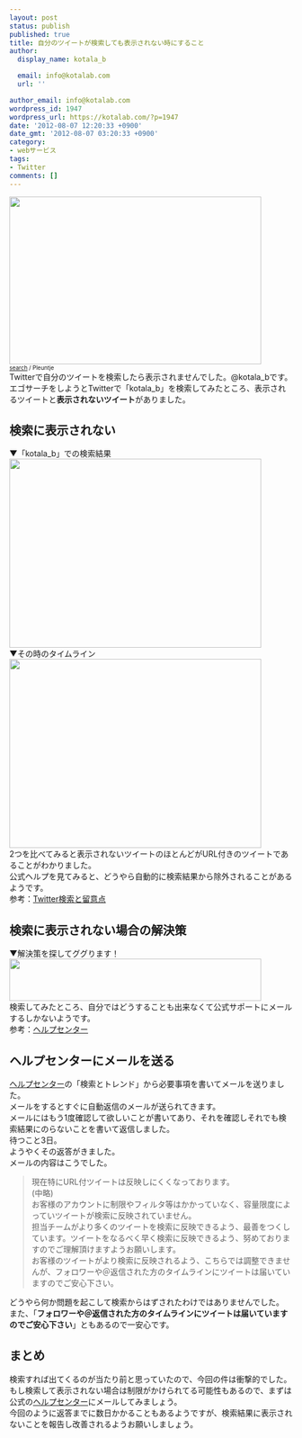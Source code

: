 ```yaml
---
layout: post
status: publish
published: true
title: 自分のツイートが検索しても表示されない時にすること
author:
  display_name: kotala_b

  email: info@kotalab.com
  url: ''

author_email: info@kotalab.com
wordpress_id: 1947
wordpress_url: https://kotalab.com/?p=1947
date: '2012-08-07 12:20:33 +0900'
date_gmt: '2012-08-07 03:20:33 +0900'
category:
- webサービス
tags:
- Twitter
comments: []
---
```

<p><a href="https://kotalab.com/wp-content/uploads/twitter_120803.jpg" target="_blank"><img src="https://kotalab.com/wp-content/uploads/twitter_120803.jpg" alt="" title="twitter_120803" width="448" height="298" class="alignnone size-full wp-image-1961" /></a><br />
<span style="font-size:10px;"><a href="https://www.flickr.com/photos/pleuntje/7557559670/" target="_blank">search</a> / Pleuntje</span><br />
Twitterで自分のツイートを検索したら表示されませんでした。@kotala_bです。<br />
エゴサーチをしようとTwitterで「kotala_b」を検索してみたところ、表示されるツイートと<strong>表示されないツイート</strong>がありました。<br />
<!--more--></p>
<h2>検索に表示されない</h2>
<p>▼「kotala_b」での検索結果<br />
<a href="https://kotalab.com/wp-content/uploads/twitter_120803_02.jpg" target="_blank"><img src="https://kotalab.com/wp-content/uploads/twitter_120803_02.jpg" alt="" title="twitter_120803_02" width="448" height="336" class="alignnone size-full wp-image-1953" /></a><br />
▼その時のタイムライン<br />
<a href="https://kotalab.com/wp-content/uploads/twitter_120803_01.jpg" target="_blank"><img src="https://kotalab.com/wp-content/uploads/twitter_120803_01.jpg" alt="" title="twitter_120803_01" width="448" height="336" class="alignnone size-full wp-image-1952" /></a><br />
2つを比べてみると表示されないツイートのほとんどがURL付きのツイートであることがわかりました。<br />
公式ヘルプを見てみると、どうやら自動的に検索結果から除外されることがあるようです。<br />
参考：<a href="https://support.twitter.com/groups/32-something-s-not-working/topics/118-search-problems/articles/249045-twitter" title="Twitter検索と留意点" target="_blank">Twitter検索と留意点</a></p>
<h2>検索に表示されない場合の解決策</h2>
<p>▼解決策を探してググります！<br />
<a href="https://kotalab.com/wp-content/uploads/twitter_120803_03.jpg" target="_blank"><img src="https://kotalab.com/wp-content/uploads/twitter_120803_03.jpg" alt="" title="twitter_120803_03" width="448" height="75" class="alignnone size-full wp-image-1954" /></a><br />
検索してみたところ、自分ではどうすることも出来なくて公式サポートにメールするしかないようです。<br />
参考：<a href="https://support.twitter.com/forms/" title="ヘルプセンター" target="_blank">ヘルプセンター</a></p>
<h2>ヘルプセンターにメールを送る</h2>
<p><a href="https://support.twitter.com/forms/" title="ヘルプセンター" target="_blank">ヘルプセンター</a>の「検索とトレンド」から必要事項を書いてメールを送りました。<br />
メールをするとすぐに自動返信のメールが送られてきます。<br />
メールにはもう1度確認して欲しいことが書いてあり、それを確認しそれでも検索結果にのらないことを書いて返信しました。<br />
待つこと3日。<br />
ようやくその返答がきました。<br />
メールの内容はこうでした。</p>
<blockquote><p>現在特にURL付ツイートは反映しにくくなっております。<br />
(中略)<br />
お客様のアカウントに制限やフィルタ等はかかっていなく、容量限度によっていツイートが検索に反映されていません。<br />
担当チームがより多くのツイートを検索に反映できるよう、最善をつくしています。ツイートをなるべく早く検索に反映できるよう、努めておりますのでご理解頂けますようお願いします。<br />
お客様のツイートがより検索に反映されるよう、こちらでは調整できませんが、フォロワーや＠返信された方のタイムラインにツイートは届いていますのでご安心下さい。</p></blockquote>
<p>どうやら何か問題を起こして検索からはずされたわけではありませんでした。<br />
また、「<strong>フォロワーや＠返信された方のタイムラインにツイートは届いていますのでご安心下さい</strong>」ともあるので一安心です。</p>
<h2>まとめ</h2>
<p>検索すれば出てくるのが当たり前と思っていたので、今回の件は衝撃的でした。<br />
もし検索して表示されない場合は制限がかけられてる可能性もあるので、まずは公式の<a href="https://support.twitter.com/forms/" title="ヘルプセンター" target="_blank">ヘルプセンター</a>にメールしてみましょう。<br />
今回のように返答までに数日かかることもあるようですが、検索結果に表示されないことを報告し改善されるようお願いしましょう。</p>
